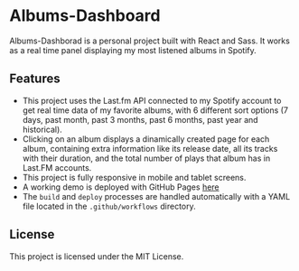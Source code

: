 # Albums-Dashboard
Albums-Dashborad is a personal project built with React and Sass. It works as a real time panel displaying my most listened albums in Spotify.

## Features
* This project uses the Last.fm API connected to my Spotify account to get real time data of my favorite albums, with 6 different sort options (7 days, past month, past 3 months, past 6 months, past year and historical).
* Clicking on an album displays a dinamically created page for each album, containing extra information like its release date, all its tracks with their duration, and the total number of plays that album has in Last.FM accounts.
* This project is fully responsive in mobile and tablet screens.
* A working demo is deployed with GitHub Pages [here](https://tomyalberdi.github.io/Albums-Dashboard/)
* The `build` and `deploy` processes are handled automatically with a YAML file located in the `.github/workflows` directory.

## License
This project is licensed under the MIT License.
